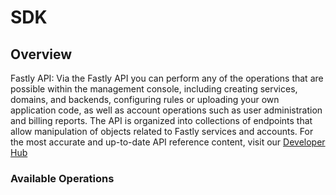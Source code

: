 # SDK

## Overview

Fastly API: Via the Fastly API you can perform any of the operations that are possible within the management console,  including creating services, domains, and backends, configuring rules or uploading your own application code, as well as account operations such as user administration and billing reports.
The API is organized into collections of endpoints that allow manipulation of objects related to Fastly services and accounts.
For the most accurate and up-to-date API reference content, visit our [Developer Hub](https://developer.fastly.com/reference/api/)


### Available Operations

